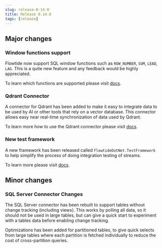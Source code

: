 ```yaml
---
slug: release-0-14-0
title: Release 0.14.0
tags: [release]
---
```


## Major changes

### Window functions support

Flowtide now support SQL window functions such as `ROW_NUMBER`, `SUM`, `LEAD`, `LAG`.
This is a quite new feature and any feedback would be highly appreciated.

To learn which functions are supported please visit [docs](https://koralium.github.io/flowtide/docs/expressions/windowfunctions).

### Qdrant Connector

A connector for Qdrant has been added to make it easy to integrate data to be used by AI or other tools that rely on a vector database. This connector allows easy near real-time synchronization of data used by Qdrant.

To learn more how to use the Qdrant connector please visit [docs](https://koralium.github.io/flowtide/docs/connectors/qdrant).

### New test framework

A new framework has been released called `FlowtideDotNet.TestFramework` to help simplify the process of doing integration testing of streams.

To learn more please visit [docs](https://koralium.github.io/flowtide/docs/testing).

## Minor changes

### SQL Server Connector Changes

The SQL Server connector has been rebuilt to support tables without change tracking (including views). This works by polling all data, so it should not be used in large tables, but can give a quick start to experiment with a tables data before enabling change tracking.

Optimizations has been added for partitioned tables, to give quick selects from large tables where each partition is fetched individually to reduce the cost of cross-partition queries. 